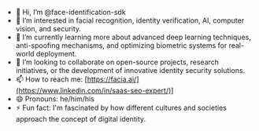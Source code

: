 - 👋 Hi, I’m @face-identification-sdk 
- 👀 I’m interested in facial recognition, identity verification, AI, computer vision, and security.
- 🌱 I’m currently learning more about advanced deep learning techniques, anti-spoofing mechanisms, and optimizing biometric systems for real-world deployment.  
- 💞️ I’m looking to collaborate on open-source projects, research initiatives, or the development of innovative identity security solutions.  
- 📫 How to reach me: [https://facia.ai/](https://www.linkedin.com/in/saas-seo-expert/)]  
- 😄 Pronouns: he/him/his 
- ⚡ Fun fact: I'm fascinated by how different cultures and societies approach the concept of digital identity. 

<!---
face-identification-sdk/face-identification-sdk is a ✨ special ✨ repository because its `README.md` (this file) appears on your GitHub profile.
You can click the Preview link to take a look at your changes.
https://facia.ai/

--->
